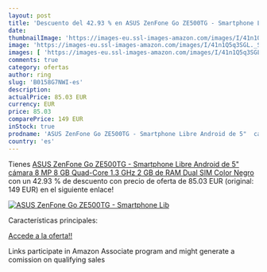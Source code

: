 ```yaml
---
layout: post
title: 'Descuento del 42.93 % en ASUS ZenFone Go ZE500TG - Smartphone Lib'
date: 
thumbnailImage: 'https://images-eu.ssl-images-amazon.com/images/I/41n1Q5q3SGL._SL200_.jpg'
image: 'https://images-eu.ssl-images-amazon.com/images/I/41n1Q5q3SGL._SL200_.jpg'
images: [ 'https://images-eu.ssl-images-amazon.com/images/I/41n1Q5q3SGL._SL200_.jpg' ]
comments: true
category: ofertas
author: ring
slug: 'B0158G7NWI-es'
description:
actualPrice: 85.03 EUR
currency: EUR
price: 85.03
comparePrice: 149 EUR
inStock: true
prodname: 'ASUS ZenFone Go ZE500TG - Smartphone Libre Android de 5"  cámara 8 MP  8 GB  Quad-Core 1.3 GHz  2 GB de RAM  Dual SIM   Color Negro'
country: 'es'
---
```


Tienes [ASUS ZenFone Go ZE500TG - Smartphone Libre Android de 5"  cámara 8 MP  8 GB  Quad-Core 1.3 GHz  2 GB de RAM  Dual SIM   Color Negro](https://www.amazon.es/dp/B0158G7NWI/?tag=tolees-21) con un 42.93 % de descuento con precio de oferta de 85.03 EUR (original: 149 EUR) en el siguiente enlace!

[![ASUS ZenFone Go ZE500TG - Smartphone Lib](https://images-eu.ssl-images-amazon.com/images/I/41n1Q5q3SGL._SL200_.jpg)](https://www.amazon.es/dp/B0158G7NWI/?tag=tolees-21)

Características principales:


[Accede a la oferta!!](https://www.amazon.es/dp/B0158G7NWI/?tag=tolees-21)

Links participate in Amazon Associate program and might generate a comission on qualifying sales


